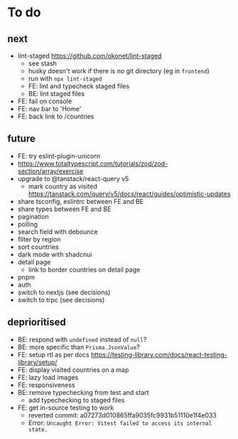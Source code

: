 # To do

## next

- lint-staged https://github.com/okonet/lint-staged
  - see stash
  - husky doesn't work if there is no git directory (eg in `frontend`)
  - run with `npx lint-staged`
  - FE: lint and typecheck staged files
  - BE: lint staged files
- FE: fail on console
- FE: nav bar to 'Home'
- FE: back link to /countries

## future

- FE: try eslint-plugin-unicorn
- https://www.totaltypescript.com/tutorials/zod/zod-section/array/exercise
- upgrade to @tanstack/react-query v5
  - mark country as visited https://tanstack.com/query/v5/docs/react/guides/optimistic-updates
- share tsconfig, eslintrc between FE and BE
- share types between FE and BE
- pagination
- polling
- search field with debounce
- filter by region
- sort countries
- dark mode with shadcnui
- detail page
  - link to border countries on detail page
- pnpm
- auth
- switch to nextjs (see decisions)
- switch to trpc (see decisions)

## deprioritised

- BE: respond with `undefined` instead of `null`?
- BE: more specific than `Prisma.JsonValue`?
- FE: setup rtl as per docs https://testing-library.com/docs/react-testing-library/setup/
- FE: display visited countries on a map
- FE: lazy load images
- FE: responsiveness
- BE: remove typechecking from test and start
  - add typechecking to staged files
- FE: get in-source testing to work
  - reverted commit: a07273d010865ffa9035fc9931b51110e1f4e033
  - Error: `Uncaught Error: Vitest failed to access its internal state.`
